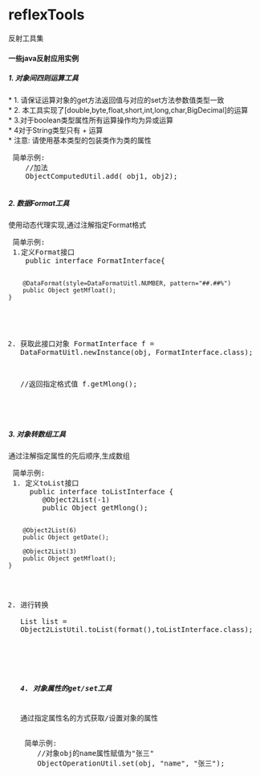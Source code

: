 # reflexTools
反射工具集

<h4>一些java反射应用实例</h4>
<p>
<h5>1. 对象间四则运算工具</h5>
 * 1. 请保证运算对象的get方法返回值与对应的set方法参数值类型一致<br/>
 * 2. 本工具实现了[double,byte,float,short,int,long,char,BigDecimal]的运算<br/>
 * 3.对于boolean类型属性所有运算操作均为异或运算<br/>
 * 4对于String类型只有 + 运算 <br/>
 * 注意: 请使用基本类型的包装类作为类的属性
 <pre>
 简单示例:
    //加法
    ObjectComputedUtil.add( obj1, obj2);
 </pre>
</p>

<p>
<h5>2. 数据Format工具</h5>
使用动态代理实现,通过注解指定Format格式
<pre>
 简单示例:
 1.定义Format接口
    public interface FormatInterface{
	
        @DataFormat(style=DataFormatUitl.NUMBER, pattern="##.##%")
        public Object getMfloat();
    }
    
 2. 获取此接口对象
    FormatInterface f = DataFormatUitl.newInstance(obj, FormatInterface.class);
	
    //返回指定格式值
    f.getMlong();
</pre>
</p>
<p>
<h5>3. 对象转数组工具</h5>
通过注解指定属性的先后顺序,生成数组
 <pre>
 简单示例:
 1. 定义toList接口
     public interface toListInterface {
        @Object2List(-1)
        public Object getMlong();

        @Object2List(6)
        public Object getDate();
		
        @Object2List(3)
        public Object getMfloat();
    }
 2. 进行转换	
    List<Object> list = Object2ListUtil.toList(format(),toListInterface.class);
 </pre>
</p>

<h5>4. 对象属性的get/set工具</h5>
通过指定属性名的方式获取/设置对象的属性
 <pre>
 简单示例:
    //对象obj的name属性赋值为"张三"
    ObjectOperationUtil.set(obj, "name", "张三");
 </pre>

</p>
